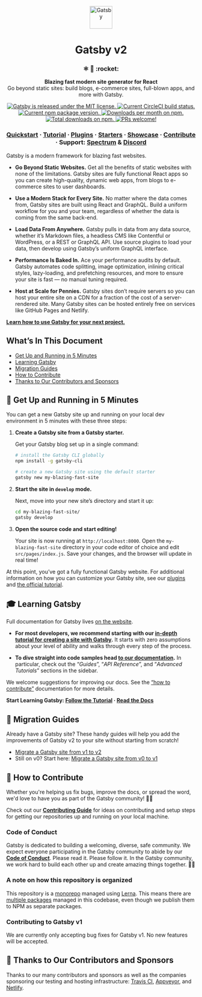 <p align="center">
  <a href="https://gatsbyjs.org">
    <img alt="Gatsby" src="https://www.gatsbyjs.org/monogram.svg" width="60" />
  </a>
</p>
<h1 align="center">
  Gatsby v2
</h1>

<h3 align="center">
  ⚛️ 📄 :rocket:
</h3>
<p align="center">
  <strong>Blazing fast modern site generator for React</strong><br>
  Go beyond static sites: build blogs, e-commerce sites, full-blown apps, and more with Gatsby.
</p>
<p align="center">
  <a href="https://github.com/gatsbyjs/gatsby/blob/master/LICENSE">
    <img src="https://img.shields.io/badge/license-MIT-blue.svg" alt="Gatsby is released under the MIT license." />
  </a>
  <a href="https://circleci.com/gh/gatsbyjs/gatsby">
    <img src="https://circleci.com/gh/gatsbyjs/gatsby.svg?style=shield" alt="Current CircleCI build status." />
  </a>
  <a href="https://www.npmjs.org/package/gatsby">
    <img src="https://img.shields.io/npm/v/gatsby.svg" alt="Current npm package version." />
  </a>
  <a href="https://npmcharts.com/compare/gatsby?minimal=true">
    <img src="https://img.shields.io/npm/dm/gatsby.svg" alt="Downloads per month on npm." />
  </a>
    <a href="https://npmcharts.com/compare/gatsby?minimal=true">
    <img src="https://img.shields.io/npm/dt/gatsby.svg" alt="Total downloads on npm." />
  </a>
  <a href="https://gatsbyjs.org/docs/how-to-contribute">
    <img src="https://img.shields.io/badge/PRs-welcome-brightgreen.svg" alt="PRs welcome!" />
  </a>
</p>

<h3 align="center">
  <a href="https://gatsbyjs.org/docs/">Quickstart</a>
  <span> · </span>
  <a href="https://gatsbyjs.org/tutorial/">Tutorial</a>
  <span> · </span>
  <a href="https://gatsbyjs.org/plugins/">Plugins</a>
  <span> · </span>
  <a href="https://gatsbyjs.org/docs/gatsby-starters/">Starters</a>
  <span> · </span>
  <a href="https://gatsbyjs.org/showcase/">Showcase</a>
  <span> · </span>
  <a href="https://gatsbyjs.org/docs/how-to-contribute/">Contribute</a>
  <span> · </span>
  Support: <a href="https://spectrum.chat/gatsby-js">Spectrum</a>
  <span> & </span>
  <a href="https://discord.gg/0ZcbPKXt5bVoxkfV">Discord</a>
</h3>

Gatsby is a modern framework for blazing fast websites.

- **Go Beyond Static Websites.** Get all the benefits of static websites with none of the
  limitations. Gatsby sites are fully functional React apps so you can create high-quality,
  dynamic web apps, from blogs to e-commerce sites to user dashboards.

- **Use a Modern Stack for Every Site.** No matter where the data comes from, Gatsby sites are
  built using React and GraphQL. Build a uniform workflow for you and your team, regardless of
  whether the data is coming from the same back-end.

- **Load Data From Anywhere.** Gatsby pulls in data from any data source, whether it’s Markdown
  files, a headless CMS like Contentful or WordPress, or a REST or GraphQL API. Use source plugins
  to load your data, then develop using Gatsby’s uniform GraphQL interface.

- **Performance Is Baked In.** Ace your performance audits by default. Gatsby automates code
  splitting, image optimization, inlining critical styles, lazy-loading, and prefetching resources,
  and more to ensure your site is fast — no manual tuning required.

- **Host at Scale for Pennies.** Gatsby sites don’t require servers so you can host your entire
  site on a CDN for a fraction of the cost of a server-rendered site. Many Gatsby sites can be
  hosted entirely free on services like GitHub Pages and Netlify.

[**Learn how to use Gatsby for your next project.**](https://gatsbyjs.org/docs/)

## What’s In This Document

- [Get Up and Running in 5 Minutes](#-get-up-and-running-in-5-minutes)
- [Learning Gatsby](#-learning-gatsby)
- [Migration Guides](#-migration-guides)
- [How to Contribute](#-how-to-contribute)
- [Thanks to Our Contributors and Sponsors](#-thanks-to-our-contributors-and-sponsors)

## 🚀 Get Up and Running in 5 Minutes

You can get a new Gatsby site up and running on your local dev environment in 5 minutes with these three steps:

1.  **Create a Gatsby site from a Gatsby starter.**

    Get your Gatsby blog set up in a single command:

    ```sh
    # install the Gatsby CLI globally
    npm install -g gatsby-cli

    # create a new Gatsby site using the default starter
    gatsby new my-blazing-fast-site
    ```

2.  **Start the site in `develop` mode.**

    Next, move into your new site’s directory and start it up:

    ```sh
    cd my-blazing-fast-site/
    gatsby develop
    ```

3.  **Open the source code and start editing!**

    Your site is now running at `http://localhost:8000`. Open the `my-blazing-fast-site` directory in your code editor of choice and edit `src/pages/index.js`. Save your changes, and the browser will update in real time!

At this point, you’ve got a fully functional Gatsby website. For additional information on how you can customize your Gatsby site, see our [plugins](https://gatsbyjs.org/plugins/) and [the official tutorial](https://gatsbyjs.org/tutorial/).

## 🎓 Learning Gatsby

Full documentation for Gatsby lives [on the website](https://gatsbyjs.org/).

- **For most developers, we recommend starting with our [in-depth tutorial for creating a site with Gatsby](https://gatsbyjs.org/tutorial/).** It starts with zero assumptions about your level of ability and walks through every step of the process.

- **To dive straight into code samples head [to our documentation](https://gatsbyjs.org/docs/).** In particular, check out the “<i>Guides</i>”, “<i>API Reference</i>”, and “<i>Advanced Tutorials</i>” sections in the sidebar.

We welcome suggestions for improving our docs. See the [“how to contribute”](https://gatsbyjs.org/docs/how-to-contribute/) documentation for more details.

**Start Learning Gatsby: [Follow the Tutorial](https://gatsbyjs.org/tutorial/) · [Read the Docs](https://gatsbyjs.org/docs/)**

## 💼 Migration Guides

Already have a Gatsby site? These handy guides will help you add the improvements of Gatsby v2 to your site without starting from scratch!

- [Migrate a Gatsby site from v1 to v2](https://gatsbyjs.org/docs/migrating-from-v1-to-v2/)
- Still on v0? Start here: [Migrate a Gatsby site from v0 to v1](https://gatsbyjs.org/docs/migrating-from-v0-to-v1/)

## 🤝 How to Contribute

Whether you're helping us fix bugs, improve the docs, or spread the word, we'd love to have you as part of the Gatsby community! :muscle::purple_heart:

Check out our [**Contributing Guide**](https://gatsbyjs.org/docs/how-to-contribute/) for ideas on contributing and setup steps for getting our repositories up and running on your local machine.

### Code of Conduct

Gatsby is dedicated to building a welcoming, diverse, safe community. We expect everyone participating in the Gatsby community to abide by our [**Code of Conduct**](https://gatsbyjs.org/docs/code-of-conduct/). Please read it. Please follow it. In the Gatsby community, we work hard to build each other up and create amazing things together. 💪💜

### A note on how this repository is organized

This repository is a [monorepo](https://trunkbaseddevelopment.com/monorepos/) managed using [Lerna](https://github.com/lerna/lerna). This means there are [multiple packages](/packages) managed in this codebase, even though we publish them to NPM as separate packages.

### Contributing to Gatsby v1

We are currently only accepting bug fixes for Gatsby v1. No new features will be accepted.

## 💜 Thanks to Our Contributors and Sponsors

Thanks to our many contributors and sponsors as well as the companies sponsoring
our testing and hosting infrastructure: [Travis CI](https://travis-ci.com/), [Appveyor](https://www.appveyor.com/), and [Netlify](https://www.netlify.com/).
